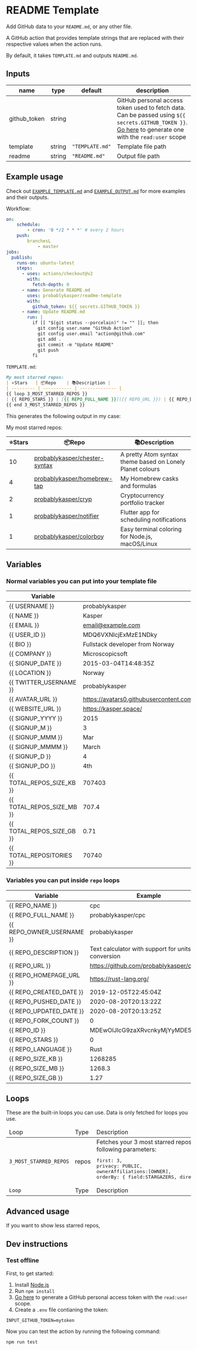 # README Template

Add GitHub data to your `README.md`, or any other file.

A GitHub action that provides template strings that are replaced with their respective values when the action runs.

By default, it takes `TEMPLATE.md` and outputs `README.md`.

## Inputs

| name         | type   | default         | description |
| ------------ | ------ | --------------- | ----------- |
| github_token | string |                 | GitHub personal access token used to fetch data. Can be passed using `${{ secrets.GITHUB_TOKEN }}`. [Go here](https://github.com/settings/tokens/new?scopes=read:user) to generate one with the `read:user` scope
| template     | string | `"TEMPLATE.md"` | Template file path
| readme       | string | `"README.md"`   | Output file path

## Example usage

Check out [`EXAMPLE_TEMPLATE.md`](./EXAMPLE_TEMPLATE.md) and [`EXAMPLE_OUTPUT.md`](./EXAMPLE_TEMPLATE.md) for more examples and their outputs.

Workflow:

```yml
on:
    schedule:
        - cron: '0 */2 * * *' # every 2 hours
    push:
        branchesL
            - master
jobs:
  publish:
    runs-on: ubuntu-latest
    steps:
      - uses: actions/checkout@v2
        with:
          fetch-depth: 0
      - name: Generate README.md
        uses: probablykasper/readme-template
        with:
          github_token: ${{ secrets.GITHUB_TOKEN }}
      - name: Update README.md
        run: |
          if [[ "$(git status --porcelain)" != "" ]]; then
            git config user.name "GitHub Action"
            git config user.email "action@github.com"
            git add .
            git commit -m "Update README"
            git push
          fi
```

`TEMPLATE.md`:

````markdown
My most starred repos:
| ⭐️Stars   | 📦Repo    | 📚Description |
| --------- | ----------- | -------------- |
{{ loop 3_MOST_STARRED_REPOS }}
| {{ REPO_STARS }} | [{{ REPO_FULL_NAME }}]({{ REPO_URL }}) | {{ REPO_DESCRIPTION }} |
{{ end 3_MOST_STARRED_REPOS }}
````

This generates the following output in my case:

My most starred repos:

| ⭐️Stars   | 📦Repo    | 📚Description |
| --------- | ----------- | -------------- |
| 10 | [probablykasper/chester-syntax](https://github.com/probablykasper/chester-syntax) | A pretty Atom syntax theme based on Lonely Planet colours |
| 4 | [probablykasper/homebrew-tap](https://github.com/probablykasper/homebrew-tap) | My Homebrew casks and formulas |
| 2 | [probablykasper/cryp](https://github.com/probablykasper/cryp) | Cryptocurrency portfolio tracker |
| 1 | [probablykasper/notifier](https://github.com/probablykasper/notifier) | Flutter app for scheduling notifications |
| 1 | [probablykasper/colorboy](https://github.com/probablykasper/colorboy) | Easy terminal coloring for Node.js, macOS/Linux |

## Variables

### Normal variables you can put into your template file

| Variable                  | Example |
| ------------------------- | ------- |
| {{ USERNAME }}            | probablykasper |
| {{ NAME }}                | Kasper |
| {{ EMAIL }}               | email@example.com |
| {{ USER_ID }}             | MDQ6VXNlcjExMzE1NDky |
| {{ BIO }}                 | Fullstack developer from Norway |
| {{ COMPANY }}             | Microscopicsoft |
| {{ SIGNUP_DATE }}         | 2015-03-04T14:48:35Z |
| {{ LOCATION }}            | Norway |
| {{ TWITTER_USERNAME }}    | probablykasper |
| {{ AVATAR_URL }}          | https://avatars0.githubusercontent.com/u/11315492u=c501da00e9b817ffc78faab6c630f236ac2738cf&v=4 |
| {{ WEBSITE_URL }}         | https://kasper.space/ |
| {{ SIGNUP_YYYY }}         | 2015 |
| {{ SIGNUP_M }}            | 3 |
| {{ SIGNUP_MMM }}          | Mar |
| {{ SIGNUP_MMMM }}         | March |
| {{ SIGNUP_D }}            | 4 |
| {{ SIGNUP_DO }}           | 4th |
| {{ TOTAL_REPOS_SIZE_KB }} | 707403 |
| {{ TOTAL_REPOS_SIZE_MB }} | 707.4 |
| {{ TOTAL_REPOS_SIZE_GB }} | 0.71 |
| {{ TOTAL_REPOSITORIES }}  | 70740 |

### Variables you can put inside `repo` loops

| Variable                  | Example |
| ------------------------- | ------- |
| {{ REPO_NAME }}           | cpc
| {{ REPO_FULL_NAME }}      | probablykasper/cpc
| {{ REPO_OWNER_USERNAME }} | probablykasper
| {{ REPO_DESCRIPTION }}    | Text calculator with support for units and conversion |
| {{ REPO_URL }}            | https://github.com/probablykasper/cpc
| {{ REPO_HOMEPAGE_URL }}   | https://rust-lang.org/
| {{ REPO_CREATED_DATE }}   | 2019-12-05T22:45:04Z
| {{ REPO_PUSHED_DATE }}    | 2020-08-20T20:13:22Z
| {{ REPO_UPDATED_DATE }}   | 2020-08-20T20:13:25Z
| {{ REPO_FORK_COUNT }}     | 0
| {{ REPO_ID }}             | MDEwOlJlcG9zaXRvcnkyMjYyMDE5NTU=
| {{ REPO_STARS }}          | 0
| {{ REPO_LANGUAGE }}       | Rust
| {{ REPO_SIZE_KB }}        | 1268285
| {{ REPO_SIZE_MB }}        | 1268.3
| {{ REPO_SIZE_GB }}        | 1.27

## Loops

These are the built-in loops you can use. Data is only fetched for loops you use.

<table>
    <thead>
        <tr>
            <td>Loop</td>
            <td>Type</td>
            <td>Description</td>
        </tr>
    </thead>
    <tbody>
        <tr>
            <td><code>3_MOST_STARRED_REPOS</code></td>
            <td>repos</td>
            <td>
                Fetches your 3 most starred repos.
                Uses the following parameters:
                <pre>first: 3,<br>privacy: PUBLIC,<br>ownerAffiliations:[OWNER],<br>orderBy: { field:STARGAZERS, direction: DESC }</pre>
            </td>
            <td><code>3_NEWEST_REPOS</code></td>
            <td>repos</td>
            <td>
                Fetches your 3 most starred repos.
                Uses the following parameters:
                <pre>first: 3,<br>privacy: PUBLIC,<br>ownerAffiliations:[OWNER],<br>orderBy: { field:CREATED_AT, direction: DESC }</pre>
            </td>
            <td><code>3_RECENTLY_PUSHED_REPOS</code></td>
            <td>repos</td>
            <td>
                Fetches your 3 most starred repos.
                Uses the following parameters:
                <pre>first: 3,<br>privacy: PUBLIC,<br>ownerAffiliations:[OWNER],<br>orderBy: { field:PUSHED_AT, direction: DESC }</pre>
            </td>
        </tr>
        <tr>
            <td><code>Loop</code></td>
            <td>Type</td>
            <td>Description</td>
        </tr>
    </tbody>
</table>

## Advanced usage

If you want to show less starred repos,

## Dev instructions

### Test offline

First, to get started:

1. Install [Node.js](https://nodejs.org/)
2. Run `npm install`
3. [Go here](https://github.com/settings/tokens/new?scopes=read:user) to generate a GitHub personal access token with the `read:user` scope.
4. Create a `.env` file contianing the token:

```env
INPUT_GITHUB_TOKEN=mytoken
```

Now you can test the action by running the following command:

```sh
npm run test
```
